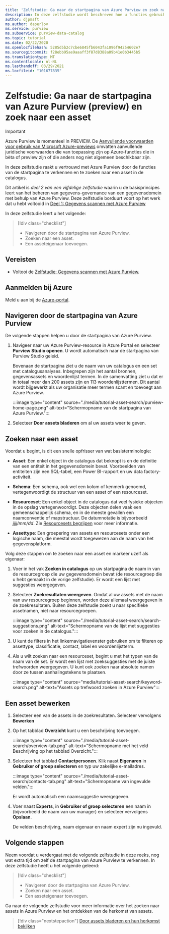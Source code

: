 ```yaml
---
title: 'Zelfstudie: Ga naar de startpagina van Azure Purview en zoek naar een asset'
description: In deze zelfstudie wordt beschreven hoe u functies gebruikt op de startpagina van Azure Purview en hoe u kunt zoeken in de catalogus.
author: djpmsft
ms.author: daperlov
ms.service: purview
ms.subservice: purview-data-catalog
ms.topic: tutorial
ms.date: 02/22/2020
ms.openlocfilehash: 5285d5b2c7cbe6845fb6043fa1096f94254602e7
ms.sourcegitcommit: f28ebb95ae9aaaff3f87d8388a09b41e0b3445b5
ms.translationtype: MT
ms.contentlocale: nl-NL
ms.lasthandoff: 03/29/2021
ms.locfileid: "101677835"
---
```

# <a name="tutorial-navigate-the-azure-purview-preview-home-page-and-search-for-an-asset"></a>Zelfstudie: Ga naar de startpagina van Azure Purview (preview) en zoek naar een asset

> [!IMPORTANT]
> Azure Purview is momenteel in PREVIEW. De [Aanvullende voorwaarden voor gebruik van Microsoft Azure-previews](https://azure.microsoft.com/support/legal/preview-supplemental-terms/) omvatten aanvullende juridische voorwaarden die van toepassing zijn op Azure-functies die in bèta of preview zijn of die anders nog niet algemeen beschikbaar zijn.

In deze zelfstudie raakt u vertrouwd met Azure Purview door de functies van de startpagina te verkennen en te zoeken naar een asset in de catalogus.

Dit artikel is *deel 2 van een vijfdelige zelfstudie* waarin u de basisprincipes leert van het beheren van gegevens-governance van een gegevensdomein met behulp van Azure Purview. Deze zelfstudie borduurt voort op het werk dat u hebt voltooid in [Deel 1: Gegevens scannen met Azure Purview](tutorial-scan-data.md)

In deze zelfstudie leert u het volgende:

> [!div class="checklist"]
>
> * Navigeren door de startpagina van Azure Purview.
> * Zoeken naar een asset.
> * Een asseteigenaar toevoegen.

## <a name="prerequisites"></a>Vereisten

* Voltooi de [Zelfstudie: Gegevens scannen met Azure Purview](tutorial-scan-data.md).

## <a name="sign-in-to-azure"></a>Aanmelden bij Azure

Meld u aan bij de [Azure-portal](https://portal.azure.com).

## <a name="navigate-the-azure-purview-home-page"></a>Navigeren door de startpagina van Azure Purview

De volgende stappen helpen u door de startpagina van Azure Purview.

1. Navigeer naar uw Azure Purview-resource in Azure Portal en selecteer **Purview Studio openen**. U wordt automatisch naar de startpagina van Purview Studio geleid.

   Bovenaan de startpagina ziet u de naam van uw catalogus en een set met catalogusanalyses. Inbegrepen zijn het aantal bronnen, gegevensassets en woordenlijst termen. In de samenvatting ziet u dat er in totaal meer dan 200 assets zijn en 113 woordenlijsttermen. Dit aantal wordt bijgewerkt als uw organisatie meer termen scant en toevoegt aan Azure Purview.

   :::image type="content" source="./media/tutorial-asset-search/purview-home-page.png" alt-text="Schermopname van de startpagina van Azure Purview.":::

1. Selecteer **Door assets bladeren** om al uw assets weer te geven.

## <a name="search-for-an-asset"></a>Zoeken naar een asset

Voordat u begint, is dit een snelle opfrisser van wat basisterminologie:

* **Asset**: Een enkel object in de catalogus dat beknopt is en de definitie van een entiteit in het gegevensdomein bevat. Voorbeelden van entiteiten zijn een SQL-tabel, een Power BI-rapport en uw data factory-activiteit.
  
* **Schema**: Een schema, ook wel een kolom of kenmerk genoemd, vertegenwoordigt de structuur van een asset of een resourceset.

* **Resourceset**: Een enkel object in de catalogus dat veel fysieke objecten in de opslag vertegenwoordigt. Deze objecten delen vaak een gemeenschappelijk schema, en in de meeste gevallen een naamconventie of mapstructuur. De datumnotatie is bijvoorbeeld *jjjj/mm/dd*. Zie [Resourcesets begrijpen](concept-resource-sets.md) voor meer informatie.

* **Assettype**: Een groepering van assets en resourcesets onder een logische naam, die meestal wordt toegewezen aan de naam van het gegevensplatform.

Volg deze stappen om te zoeken naar een asset en markeer uzelf als eigenaar:

1. Voer in het vak **Zoeken in catalogus** op uw startpagina de naam in van de resourcegroep die uw gegevensdomein bevat (de resourcegroep die u hebt gemaakt in de vorige zelfstudie). Er wordt een lijst met suggesties weergegeven.

1. Selecteer **Zoekresultaten weergeven**. Omdat al uw assets met de naam van uw resourcegroep beginnen, worden deze allemaal weergegeven in de zoekresultaten. Buiten deze zelfstudie zoekt u naar specifieke assetnamen, niet naar resourcegroepen.

    :::image type="content" source="./media/tutorial-asset-search/search-suggestions.png" alt-text="Schermopname van de lijst met suggesties voor zoeken in de catalogus.":::

1. U kunt de filters in het linkernavigatievenster gebruiken om te filteren op assettype, classificatie, contact, label en woordenlijstterm.

1. Als u wilt zoeken naar een resourceset, begint u met het typen van de naam van de set. Er wordt een lijst met zoeksuggesties met de juiste trefwoorden weergegeven. U kunt ook zoeken naar absolute namen door ze tussen aanhalingstekens te plaatsen.

   :::image type="content" source="media/tutorial-asset-search/keyword-search.png" alt-text="Assets op trefwoord zoeken in Azure Purview":::

## <a name="edit-an-asset"></a>Een asset bewerken

1. Selecteer een van de assets in de zoekresultaten. Selecteer vervolgens **Bewerken**

1. Op het tabblad **Overzicht** kunt u een beschrijving toevoegen.

    :::image type="content" source="./media/tutorial-asset-search/overview-tab.png" alt-text="Schermopname met het veld Beschrijving op het tabblad Overzicht.":::

1. Selecteer het tabblad **Contactpersonen**. Klik naast **Eigenaren** in **Gebruiker of groep selecteren** en typ uw zakelijke e-mailadres.

    :::image type="content" source="./media/tutorial-asset-search/contacts-tab.png" alt-text="Schermopname van ingevulde velden.":::

    Er wordt automatisch een naamsuggestie weergegeven.

1. Voer naast **Experts**, in **Gebruiker of groep selecteren** een naam in (bijvoorbeeld de naam van uw manager) en selecteer vervolgens **Opslaan**.

    De velden beschrijving, naam eigenaar en naam expert zijn nu ingevuld.

## <a name="next-steps"></a>Volgende stappen

Neem voordat u verdergaat met de volgende zelfstudie in deze reeks, nog wat extra tijd om zelf de startpagina van Azure Purview te verkennen. In deze zelfstudie heeft u het volgende geleerd:

> [!div class="checklist"]
>
> * Navigeren door de startpagina van Azure Purview.
> * Zoeken naar een asset.
> * Een asseteigenaar toevoegen.

Ga naar de volgende zelfstudie voor meer informatie over het zoeken naar assets in Azure Purview en het ontdekken van de herkomst van assets.

> [!div class="nextstepaction"]
> [Door assets bladeren en hun herkomst bekijken](tutorial-browse-and-view-lineage.md)
